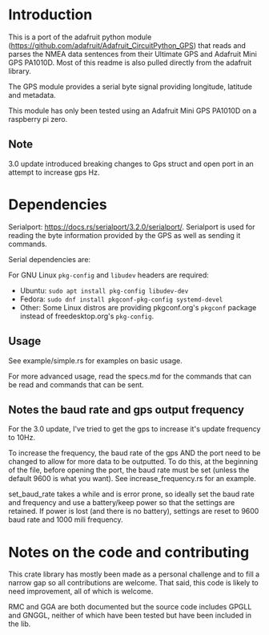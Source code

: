# Introduction
This is a port of the adafruit python module (https://github.com/adafruit/Adafruit_CircuitPython_GPS) that reads and
parses the NMEA data sentences from their Ultimate GPS and Adafruit Mini GPS PA1010D. 
Most of this readme is also pulled directly from the adafruit library. 

The GPS module provides a serial byte signal providing longitude, latitude and metadata. 

This module has only been tested using an Adafruit Mini GPS PA1010D on a raspberry pi zero. 


## Note
3.0 update introduced breaking changes to Gps struct and open port in an attempt to increase gps Hz. 

# Dependencies
Serialport: https://docs.rs/serialport/3.2.0/serialport/. Serialport is used for reading the byte information provided by the GPS as well as sending it commands. 

Serial dependencies are: 

For GNU Linux `pkg-config` and `libudev` headers are required:

- Ubuntu: `sudo apt install pkg-config libudev-dev`
- Fedora: `sudo dnf install pkgconf-pkg-config systemd-devel`
- Other: Some Linux distros are providing pkgconf.org's `pkgconf` package instead of freedesktop.org's `pkg-config`.

## Usage

See example/simple.rs for examples on basic usage.

For more advanced usage, read the specs.md for the commands that can be read and commands that can be sent.  

## Notes the baud rate and gps output frequency
For the 3.0 update, I've tried to get the gps to increase it's update frequency to 10Hz. 

To increase the frequency, the baud rate of the gps AND the port need to be changed to allow for more data to be outputted. 
To do this, at the beginning of the file, before opening the port, the baud rate must be set (unless the default 9600 is 
what you want). See increase_frequency.rs for an example.

set_baud_rate takes a while and is error prone, so ideally set the baud rate and frequency and use a battery/keep power
so that the settings are retained. If power is lost (and there is no battery), settings are reset to 9600 baud rate and 
1000 mili frequency. 
 
# Notes on the code and contributing
This crate library has mostly been made as a personal challenge and to fill a narrow gap so all contributions are welcome.
That said, this code is likely to need improvement, all of which is welcome. 

RMC and GGA are both documented but the source code includes GPGLL and GNGGL, neither of which have been tested but have 
been included in the lib. 